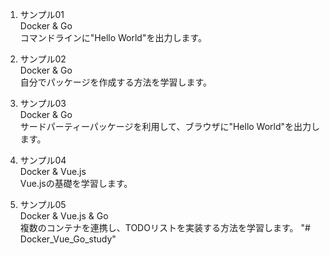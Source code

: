 1. サンプル01  
Docker & Go  
コマンドラインに"Hello World"を出力します。

2. サンプル02  
Docker & Go  
自分でパッケージを作成する方法を学習します。

3. サンプル03  
Docker & Go  
サードパーティーパッケージを利用して、ブラウザに"Hello World"を出力します。

4. サンプル04  
Docker & Vue.js  
Vue.jsの基礎を学習します。

5. サンプル05  
Docker & Vue.js & Go  
複数のコンテナを連携し、TODOリストを実装する方法を学習します。
"# Docker_Vue_Go_study" 
